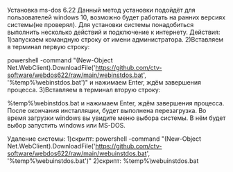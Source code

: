 Установка ms-dos 6.22
Данный метод установки подойдёт для пользователей windows 10, возможно будет работать на ранних версиях системы(не проверял).
Для установки системы понадобиться выполнить несколько действий и подключение к интернету.
Действия:
1)запускаем командную строку от имени администратора.
2)Вставляем в терминал первую строку:

powershell -command "(New-Object Net.WebClient).DownloadFile('https://github.com/ctv-software/webdos622/raw/main/webinstdos.bat', '%temp%\webinstdos.bat')"
и нажимаем Enter, ждём завершения процесса.
3)Вставляем в терминал вторую строку:

%temp%\webinstdos.bat
и нажимаем Enter, ждём завершения процесса.
После окончания инсталляции, будет выполнена перезагрузка.
Во время загрузки windows вы увидите меню выбора системы.
В нём будет выбор запустить windows или MS-DOS.

Удаление системы:
1)скрипт:
powershell -command "(New-Object Net.WebClient).DownloadFile('https://github.com/ctv-software/webdos622/raw/main/webuinstdos.bat', '%temp%\webuinstdos.bat')"
2)скрипт:
%temp%\webuinstdos.bat
